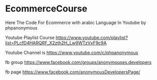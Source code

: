 # EcommerceCourse
Here The Code For Ecommerce with arabic Language In Youtube by phpanonymous

Youtube Playlist Course
https://www.youtube.com/playlist?list=PLcfD4HARQRF_X2zth2H_Lw9WTzVxF9c9A


Youtube Channel is 
https://www.youtube.com/c/phpanonymous

fb group 
https://www.facebook.com/groups/anonymouses.developers

fb page
https://www.facebook.com/anonymousDevelopersPage/

